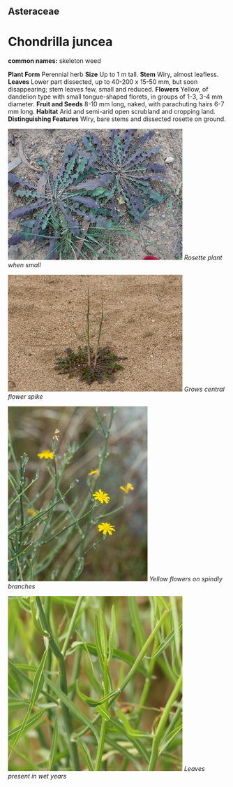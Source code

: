 ## Asteraceae
# Chondrilla juncea
**common names:** skeleton weed

**Plant Form** Perennial herb **Size** Up to 1 m tall. **Stem** Wiry, almost leafless. **Leaves** Lower part dissected, up to 40-200 x 15-50 mm, but soon disappearing; stem leaves few, small and reduced. **Flowers** Yellow, of dandelion type with small tongue-shaped florets, in groups of 1-3, 3-4 mm diameter. **Fruit and Seeds** 8-10 mm long, naked, with parachuting hairs 6-7 mm long. **Habitat** Arid and semi-arid open scrubland and cropping land. **Distinguishing Features** Wiry, bare stems and dissected rosette on ground.


![Rosette plant when small](31_P4184679.jpg)
   *Rosette plant when small* 

![Grows central flower spike](71360_P7050145.jpg)
   *Grows central flower spike* 

![Yellow flowers on spindly branches](73616__SDI6079.jpg)
   *Yellow flowers on spindly branches* 

![Leaves present in wet years](69674_P1022138.jpg)
   *Leaves present in wet years* 

